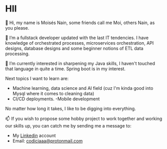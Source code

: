 # HII
👋 Hi, my name is Moisés Nain, some friends call me Moi, others Nain, as you please.

👀 I’m a fullstack developer updated with the last IT tendencies. I have knowledge of 
orchestrated processes, microservices orchestration, API designs, database designs
and some beginner notions of ETL data processing.

🌱 I’m currently interested in sharpening my Java skills, I haven't touched that language
in quite a time. Spring boot is in my interest.

Next topics I want to learn are:
- Machine learning, data science and AI field (cuz I'm kinda good into Mysql where
  it comes to cleaning data)
- CI/CD deployments.
  -Mobile development

No matter how long it takes, I like to be digging into everything.

📫 If you wish to propose some hobby project to work together and working our skills up, 
you can catch me by sending me a message to:

- My <a href="https://www.linkedin.com/in/mois%C3%A9s-nain-soto-guzm%C3%A1n-61455b239/">Linkedin</a> account 
- Email: codiciaaa@protonmail.com

